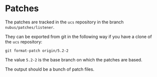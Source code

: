 # Patches

The patches are tracked in the `ucs` repository in the branch
`nubus/patches/listener`.

They can be exported from git in the following way if you have a clone of the
`ucs` repository:

```
git format-patch origin/5.2-2
```

The value `5.2-2` is the base branch on which the patches are based.

The output should be a bunch of patch files.
